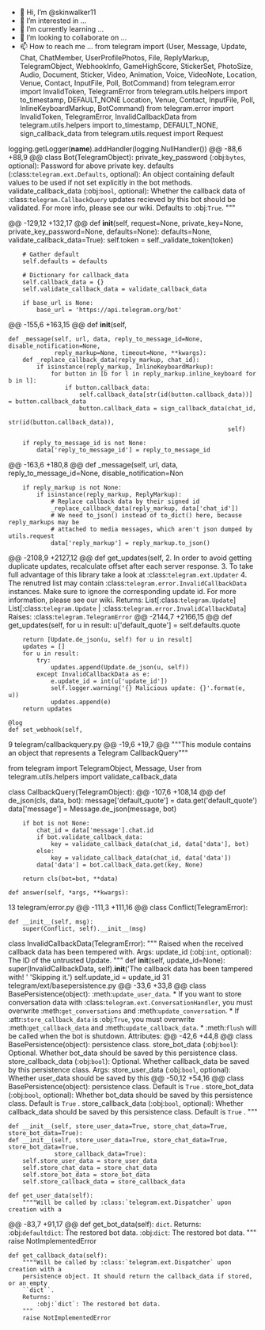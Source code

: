 - 👋 Hi, I’m @skinwalker11
- 👀 I’m interested in ...
- 🌱 I’m currently learning ...
- 💞️ I’m looking to collaborate on ...
- 📫 How to reach me ...
from telegram import (User, Message, Update, Chat, ChatMember, UserProfilePhotos, File,
                      ReplyMarkup, TelegramObject, WebhookInfo, GameHighScore, StickerSet,
                      PhotoSize, Audio, Document, Sticker, Video, Animation, Voice, VideoNote,
                      Location, Venue, Contact, InputFile, Poll, BotCommand)
from telegram.error import InvalidToken, TelegramError
from telegram.utils.helpers import to_timestamp, DEFAULT_NONE
                      Location, Venue, Contact, InputFile, Poll, InlineKeyboardMarkup, BotCommand)
from telegram.error import InvalidToken, TelegramError, InvalidCallbackData
from telegram.utils.helpers import to_timestamp, DEFAULT_NONE, sign_callback_data
from telegram.utils.request import Request

logging.getLogger(__name__).addHandler(logging.NullHandler())
@@ -88,6 +88,9 @@ class Bot(TelegramObject):
        private_key_password (:obj:`bytes`, optional): Password for above private key.
        defaults (:class:`telegram.ext.Defaults`, optional): An object containing default values to
            be used if not set explicitly in the bot methods.
        validate_callback_data (:obj:`bool`, optional): Whether the callback data of
            :class:`telegram.CallbackQuery` updates recieved by this bot should be validated. For
            more info, please see our wiki. Defaults to :obj:`True`.
    """

@@ -129,12 +132,17 @@ def __init__(self,
                 request=None,
                 private_key=None,
                 private_key_password=None,
                 defaults=None):
                 defaults=None,
                 validate_callback_data=True):
        self.token = self._validate_token(token)

        # Gather default
        self.defaults = defaults

        # Dictionary for callback_data
        self.callback_data = {}
        self.validate_callback_data = validate_callback_data

        if base_url is None:
            base_url = 'https://api.telegram.org/bot'

@@ -155,6 +163,15 @@ def __init__(self,

    def _message(self, url, data, reply_to_message_id=None, disable_notification=None,
                 reply_markup=None, timeout=None, **kwargs):
        def _replace_callback_data(reply_markup, chat_id):
            if isinstance(reply_markup, InlineKeyboardMarkup):
                for button in [b for l in reply_markup.inline_keyboard for b in l]:
                    if button.callback_data:
                        self.callback_data[str(id(button.callback_data))] = button.callback_data
                        button.callback_data = sign_callback_data(chat_id,
                                                                  str(id(button.callback_data)),
                                                                  self)

        if reply_to_message_id is not None:
            data['reply_to_message_id'] = reply_to_message_id

@@ -163,6 +180,8 @@ def _message(self, url, data, reply_to_message_id=None, disable_notification=Non

        if reply_markup is not None:
            if isinstance(reply_markup, ReplyMarkup):
                # Replace callback data by their signed id
                _replace_callback_data(reply_markup, data['chat_id'])
                # We need to_json() instead of to_dict() here, because reply_markups may be
                # attached to media messages, which aren't json dumped by utils.request
                data['reply_markup'] = reply_markup.to_json()
@@ -2108,9 +2127,12 @@ def get_updates(self,
            2. In order to avoid getting duplicate updates, recalculate offset after each
               server response.
            3. To take full advantage of this library take a look at :class:`telegram.ext.Updater`
            4. The renutred list may contain :class:`telegram.error.InvalidCallbackData` instances.
               Make sure to ignore the corresponding update id. For more information, please see
               our wiki.
        Returns:
            List[:class:`telegram.Update`]
            List[:class:`telegram.Update` | :class:`telegram.error.InvalidCallbackData`]
        Raises:
            :class:`telegram.TelegramError`
@@ -2144,7 +2166,15 @@ def get_updates(self,
            for u in result:
                u['default_quote'] = self.defaults.quote

        return [Update.de_json(u, self) for u in result]
        updates = []
        for u in result:
            try:
                updates.append(Update.de_json(u, self))
            except InvalidCallbackData as e:
                e.update_id = int(u['update_id'])
                self.logger.warning('{} Malicious update: {}'.format(e, u))
                updates.append(e)
        return updates

    @log
    def set_webhook(self,
  9  telegram/callbackquery.py 
@@ -19,6 +19,7 @@
"""This module contains an object that represents a Telegram CallbackQuery"""

from telegram import TelegramObject, Message, User
from telegram.utils.helpers import validate_callback_data


class CallbackQuery(TelegramObject):
@@ -107,6 +108,14 @@ def de_json(cls, data, bot):
            message['default_quote'] = data.get('default_quote')
        data['message'] = Message.de_json(message, bot)

        if bot is not None:
            chat_id = data['message'].chat.id
            if bot.validate_callback_data:
                key = validate_callback_data(chat_id, data['data'], bot)
            else:
                key = validate_callback_data(chat_id, data['data'])
            data['data'] = bot.callback_data.get(key, None)

        return cls(bot=bot, **data)

    def answer(self, *args, **kwargs):
  13  telegram/error.py 
@@ -111,3 +111,16 @@ class Conflict(TelegramError):

    def __init__(self, msg):
        super(Conflict, self).__init__(msg)


class InvalidCallbackData(TelegramError):
    """
    Raised when the received callback data has been tempered with.
    Args:
        update_id (:obj:`int`, optional): The ID of the untrusted Update.
    """
    def __init__(self, update_id=None):
        super(InvalidCallbackData, self).__init__('The callback data has been tampered with! '
                                                  'Skipping it.')
        self.update_id = update_id
  31  telegram/ext/basepersistence.py 
@@ -33,6 +33,8 @@ class BasePersistence(object):
      :meth:`update_user_data`.
    * If you want to store conversation data with :class:`telegram.ext.ConversationHandler`, you
      must overwrite :meth:`get_conversations` and :meth:`update_conversation`.
    * If :attr:`store_callback_data` is :obj:`True`, you must overwrite :meth:`get_callback_data`
      and :meth:`update_callback_data`.
    * :meth:`flush` will be called when the bot is shutdown.
    Attributes:
@@ -42,6 +44,8 @@ class BasePersistence(object):
            persistence class.
        store_bot_data (:obj:`bool`): Optional. Whether bot_data should be saved by this
            persistence class.
        store_callback_data (:obj:`bool`): Optional. Whether callback_data be saved by this
            persistence class.
    Args:
        store_user_data (:obj:`bool`, optional): Whether user_data should be saved by this
@@ -50,12 +54,16 @@ class BasePersistence(object):
            persistence class. Default is ``True`` .
        store_bot_data (:obj:`bool`, optional): Whether bot_data should be saved by this
            persistence class. Default is ``True`` .
        store_callback_data (:obj:`bool`, optional): Whether callback_data should be saved by this
            persistence class. Default is ``True`` .
    """

    def __init__(self, store_user_data=True, store_chat_data=True, store_bot_data=True):
    def __init__(self, store_user_data=True, store_chat_data=True, store_bot_data=True,
                 store_callback_data=True):
        self.store_user_data = store_user_data
        self.store_chat_data = store_chat_data
        self.store_bot_data = store_bot_data
        self.store_callback_data = store_callback_data

    def get_user_data(self):
        """"Will be called by :class:`telegram.ext.Dispatcher` upon creation with a
@@ -83,7 +91,17 @@ def get_bot_data(self):
        ``dict``.
        Returns:
            :obj:`defaultdict`: The restored bot data.
            :obj:`dict`: The restored bot data.
        """
        raise NotImplementedError

    def get_callback_data(self):
        """"Will be called by :class:`telegram.ext.Dispatcher` upon creation with a
        persistence object. It should return the callback_data if stored, or an empty
        ``dict``.
        Returns:
            :obj:`dict`: The restored bot data.
        """
        raise NotImplementedError



